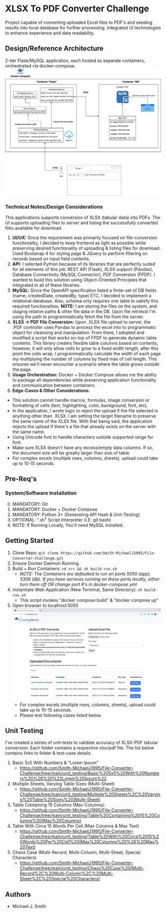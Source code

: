 # XLSX To PDF Converter Challenge
Project capable of converting uploaded Excel files to PDF's and seeding results into local database for further processing. Integrated UI technologies to enhance experience and data readability.

## Design/Reference Architecture
2-tier Flask/MySQL application, each hosted as separate containers, orchestrated via docker-compose.
![Reference Architecture Diagram](artifacts/ref-arch.jpg?raw=true "Reference Architecture")

### Technical Notes/Design Considerations
This applications supports conversion of XLSX (tabular data) into PDFs. The UI supports uploading files to server and listing the successfully converted files available for download.
1. **UI/UX:** Since the requirement was primarily focused on file-conversion functionality, I decided to keep frontend as light as possible while preserving desired functionality of uploading & listing files for download. Used Bootstrap 4 for styling page & JQuery to perform filtering on records based on input field contents. 
2. **API:** I selected Python because of its libraries that are perfectly suited for all elements of this job: REST API (Flask), XLSX support (Pandas), Database Connectivity (MySQL Connector), PDF Conversion (FPDF). I wanted to build this solution using Object-Oriented Principles that integrated in all of these libraries.
3. **MySQL:** Since the OpenAPI specification listed a finite-set of DB fields (name, createdDate, createdBy, type) ETC, I decided to implement a relational-database. Also, schema only requires one table to satisfy this required functionalites. **NOTE:** I am storing the files on the system, and staging relative paths & other file data in the DB. Upon file retrieval I'm using the path to programmatically fetch the file from the server.
4. **XLSX -> PDF File Conversion:** Upon .XLSX file upload to server, the .PDF controller uses Pandas to process the excel into to programmatic object for cleansing and manipulation. From there, I adopted and modified a script that works on-top of FPDF to generate dynamic table contents. This library creates flexible table columns based on contents, however, it will only allow cells to grow to a fixed width length, after this point the cells wrap. I programmatically calculate the width of each page my multiplying the number of columns by fixed max of cell length. This ensures we'll never encounter a scenario where the table grows outside the page.
5. **Usage Orchestration:** Docker + Docker Compose allows me the ability to package all dependencies while preserving application functionality and communication between containers.
6. **Edge-Cases & Other Considerations:** 
- This solution cannot handle macros, formulas, image conversion or formatting of cells (text, highlighting, color, background, font, etc). 
- In the application, I wrote logic to reject the upload if the file selected is anything other than .XLSX. I am setting the target filename to preserve the same name of the XLSX file. With that being said, the application rejects the upload if there's a file that already exists on the server with the same name. 
- Using Unicode font to handle characters outside supported range for font.
- Make sure XLSX doesn't have any excess/empty data columns. If so, the document size will be greatly larger than size of table.
- For complex excels (multiple rows, columns, sheets), upload could take up to 10-15 seconds.

## Pre-Req's
### System/Software Installation 
0. MANDATORY: Git
1. MANDATORY: Docker + Docker Compose
2. MANDATORY: Python 3+ (Generating API Hash & Unit-Testing)
3. OPTIONAL: ".sh" Script Interpreter (I.E: git bash)
4. NOTE: If Running Locally, You'll need MySQL installed.


## Getting Started
1. Clone Repo: `git clone https://github.com/Smith-MichaelJ1995/File-Converter-Challenge.git`
2. Ensure Docker Daemon Running.
3. Build + Run Containers: `cd src && sh build-run.sh`
    - *NOTE: The Containers are defaulted to run on ports 5050 (app), 3306 (db). If you have services running on these ports locally, either turn them off OR change port #'s in docker-compose.yml*
4. Instantiate Web-Application (New Terminal, Same Directory): `sh build-run.sh`
    - This script invokes "docker compose build" & "docker compose up"
5. Open browser to localhost:5050 ![Homepage](artifacts/homepage.png?raw=true "Application Homepage")
    - For complex excels (multiple rows, columns, sheets), upload could take up to 10-15 seconds.
    - Please test following cases listed below.

## Unit Testing
I've created a series of unit-tests to validate accuracy of XLSX-PDF tabular conversion. Each folder contains a respective xlsx/pdf file. The list below contains links to folder & test-case details. 
1. Basic 5x5 With Numbers & "Lorem Ipsum"
    - https://github.com/Smith-MichaelJ1995/File-Converter-Challenge/tree/main/unit_testing/Basic%205x5%20With%20Numbers%20%26%20%22Lorem%20Ipsum%22
2. Multiple Sheets, Varying Table Sizes (Multi-Sheet)
    - https://github.com/Smith-MichaelJ1995/File-Converter-Challenge/tree/main/unit_testing/Multiple%20Sheets%2C%20Varying%20Table%20Sizes%20(Multi-Sheet)
3. Table Containing 15 Columns (Max Columns):
    - https://github.com/Smith-MichaelJ1995/File-Converter-Challenge/tree/main/unit_testing/Table%20Containing%2015%20Columns%20(Max%20Columns)
4. Table With Circa 15 Words Per Cell (Max Columns & Max Text)
    - https://github.com/Smith-MichaelJ1995/File-Converter-Challenge/tree/main/unit_testing/Table%20With%20Circa%2015%20Words%20Per%20Cell%20(Max%20Columns%20%26%20Max%20Text)
5. Chaos Case (Multi-Record, Multi-Column, Multi-Sheet, Special Characters)
    - https://github.com/Smith-MichaelJ1995/File-Converter-Challenge/tree/main/unit_testing/Chaos%20Case%20(Multi-Record%2C%20Multi-Column%2C%20Multi-Sheet%2C%20Special%20Characters)

## Authors
 - Michael J. Smith